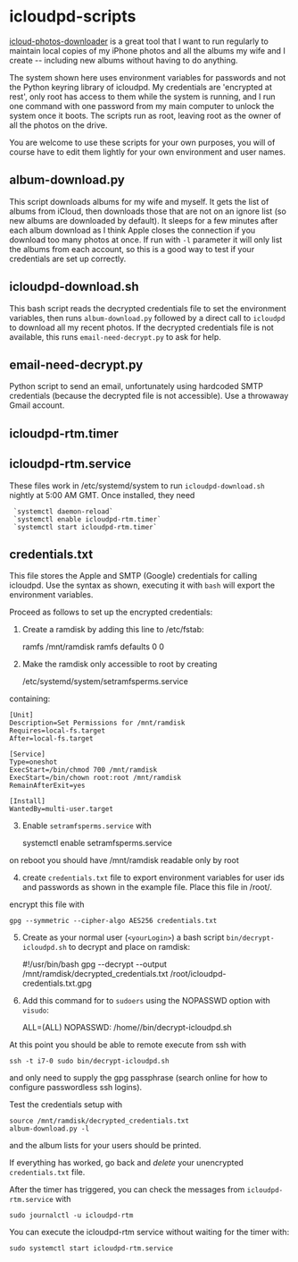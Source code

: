 # icloudpd-scripts

[icloud-photos-downloader](https://github.com/icloud-photos-downloader/icloud_photos_downloader) is a great tool
that I want to run regularly to maintain local copies of my iPhone photos and all the albums my wife and I create
-- including new albums without having to do anything.


The system shown here uses environment variables for passwords and not the Python keyring library of icloudpd.  My credentials
are 'encrypted at rest', only root has access to them while the system is running, and I run one command with one password 
from my main computer to unlock the system once it boots.  The scripts run as root, leaving root as the owner of all the
photos on the drive.

You are welcome to use these scripts for your own purposes, you will of course have to edit them lightly for your
own environment and user names.  

## album-download.py

This script downloads albums for my wife and myself.  It gets the list of albums from iCloud, then downloads those that
are not on an ignore list (so new albums are downloaded by default).  It sleeps for a few minutes after each album
download as I think Apple closes the connection if you download too many photos at once.  If run with `-l` parameter it
will only list the albums from each account, so this is a good way to test if your credentials are set up correctly.

## icloudpd-download.sh

This bash script reads the decrypted credentials file to set the environment variables, then runs `album-download.py`
followed by a direct call to `icloudpd` to download all my recent photos.  If the decrypted credentials file is not
available, this runs `email-need-decrypt.py` to ask for help.

## email-need-decrypt.py

Python script to send an email, unfortunately using hardcoded SMTP credentials (because the decrypted file is not
accessible).  Use a throwaway Gmail account.

## icloudpd-rtm.timer
## icloudpd-rtm.service

These files work in /etc/systemd/system to run `icloudpd-download.sh` nightly at 5:00 AM GMT.  Once installed, they need

     `systemctl daemon-reload`
     `systemctl enable icloudpd-rtm.timer`
     `systemctl start icloudpd-rtm.timer`

## credentials.txt

This file stores the Apple and SMTP (Google) credentials for calling icloudpd.  Use the syntax as shown, executing it
with `bash` will export the environment variables.

Proceed as follows to set up the encrypted credentials:

1.  Create a ramdisk by adding this line to /etc/fstab:

    ramfs /mnt/ramdisk ramfs defaults 0 0

2. Make the ramdisk only accessible to root by creating 

    /etc/systemd/system/setramfsperms.service

containing:

    [Unit]
    Description=Set Permissions for /mnt/ramdisk
    Requires=local-fs.target
    After=local-fs.target

    [Service]
    Type=oneshot
    ExecStart=/bin/chmod 700 /mnt/ramdisk
    ExecStart=/bin/chown root:root /mnt/ramdisk
    RemainAfterExit=yes

    [Install]
    WantedBy=multi-user.target

3. Enable `setramfsperms.service` with 

    systemctl enable setramfsperms.service

on reboot you should have /mnt/ramdisk readable only by root

4.  create `credentials.txt` file to export environment variables for user ids and passwords
as shown in the example file.  Place this file in /root/.

encrypt this file with

    gpg --symmetric --cipher-algo AES256 credentials.txt


5. Create as your normal user (`<yourLogin>`) a bash script `bin/decrypt-icloudpd.sh` to decrypt and place on ramdisk:

    #!/usr/bin/bash
    gpg --decrypt --output /mnt/ramdisk/decrypted_credentials.txt /root/icloudpd-credentials.txt.gpg

6.  Add this command for <yourLogin> to `sudoers` using the NOPASSWD option with `visudo`:

    <yourLogin> ALL=(ALL) NOPASSWD: /home/<yourLogin>/bin/decrypt-icloudpd.sh


At this point you should be able to remote execute from ssh with 

    ssh -t i7-0 sudo bin/decrypt-icloudpd.sh

and only need to supply the gpg passphrase (search online for how to configure passwordless ssh logins).

Test the credentials setup with 

    source /mnt/ramdisk/decrypted_credentials.txt
    album-download.py -l

and the album lists for your users should be printed.

If everything has worked, go back and _delete_ your unencrypted `credentials.txt` file.

After the timer has triggered, you can check the messages from `icloudpd-rtm.service` with

    sudo journalctl -u icloudpd-rtm

You can execute the icloudpd-rtm service without waiting for the timer with:

    sudo systemctl start icloudpd-rtm.service



